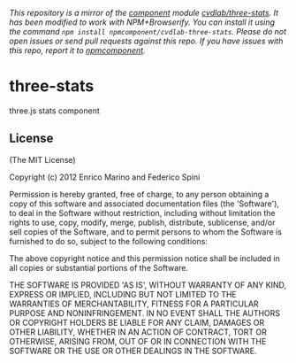 *This repository is a mirror of the [component](http://component.io) module [cvdlab/three-stats](http://github.com/cvdlab/three-stats). It has been modified to work with NPM+Browserify. You can install it using the command `npm install npmcomponent/cvdlab-three-stats`. Please do not open issues or send pull requests against this repo. If you have issues with this repo, report it to [npmcomponent](https://github.com/airportyh/npmcomponent).*
# three-stats

three.js stats component

## License

(The MIT License)

Copyright (c) 2012 Enrico Marino and Federico Spini

Permission is hereby granted, free of charge, to any person obtaining
a copy of this software and associated documentation files (the
'Software'), to deal in the Software without restriction, including
without limitation the rights to use, copy, modify, merge, publish,
distribute, sublicense, and/or sell copies of the Software, and to
permit persons to whom the Software is furnished to do so, subject to
the following conditions:

The above copyright notice and this permission notice shall be
included in all copies or substantial portions of the Software.

THE SOFTWARE IS PROVIDED 'AS IS', WITHOUT WARRANTY OF ANY KIND,
EXPRESS OR IMPLIED, INCLUDING BUT NOT LIMITED TO THE WARRANTIES OF
MERCHANTABILITY, FITNESS FOR A PARTICULAR PURPOSE AND NONINFRINGEMENT.
IN NO EVENT SHALL THE AUTHORS OR COPYRIGHT HOLDERS BE LIABLE FOR ANY
CLAIM, DAMAGES OR OTHER LIABILITY, WHETHER IN AN ACTION OF CONTRACT,
TORT OR OTHERWISE, ARISING FROM, OUT OF OR IN CONNECTION WITH THE
SOFTWARE OR THE USE OR OTHER DEALINGS IN THE SOFTWARE.